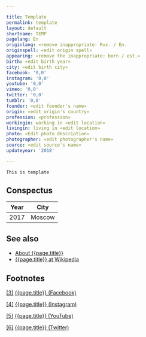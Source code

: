 ```yaml
---

title: Template
permalink: template
layout: default
shortname: TEMP
pagelang: En
originlang: «remove inappropriate: Rus. / En.
originspell: «edit origin spell»
appearing: «remove the inappropriate: born / est.»
birth: «edit birth year»
city: «edit birth city»
facebook: '0,0'
instagram: '0,0'
youtube: '0,0'
vimeo: '0,0'
twitter: '0,0'
tumblr: '0,0'
founder: «edit founder's name»
origin: «edit origin's country»
profession: «profession»
workingin: working in «edit location»
livingin: living in «edit location»
photo: «Edit photo description»
photographer: «edit photographer's name»
source: «edit source's name»
updateyear: '2018'

---
```


`This is template`

## Сonspectus

|Year|City|
|-|-|
|2017|Moscow|

## See also

+ [About {{page.title}}](index)
+ [{{page.title}} at Wikipedia](index)

## Footnotes

[[3]](#a3) <span id="f3"></span> [{{page.title}} (Facebook)](index)

[[4]](#a4) <span id="f4"></span> [{{page.title}} (Instagram)](index)

[[5]](#a5) <span id="f5"></span> [{{page.title}} (YouTube)](index)

[[6]](#a6) <span id="f6"></span> [{{page.title}} (Twitter)](index)
